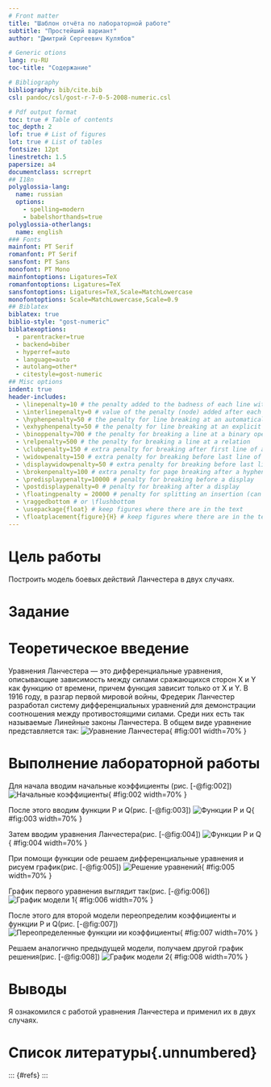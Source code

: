 ```yaml
---
# Front matter
title: "Шаблон отчёта по лабораторной работе"
subtitle: "Простейший вариант"
author: "Дмитрий Сергеевич Кулябов"

# Generic otions
lang: ru-RU
toc-title: "Содержание"

# Bibliography
bibliography: bib/cite.bib
csl: pandoc/csl/gost-r-7-0-5-2008-numeric.csl

# Pdf output format
toc: true # Table of contents
toc_depth: 2
lof: true # List of figures
lot: true # List of tables
fontsize: 12pt
linestretch: 1.5
papersize: a4
documentclass: scrreprt
## I18n
polyglossia-lang:
  name: russian
  options:
	- spelling=modern
	- babelshorthands=true
polyglossia-otherlangs:
  name: english
### Fonts
mainfont: PT Serif
romanfont: PT Serif
sansfont: PT Sans
monofont: PT Mono
mainfontoptions: Ligatures=TeX
romanfontoptions: Ligatures=TeX
sansfontoptions: Ligatures=TeX,Scale=MatchLowercase
monofontoptions: Scale=MatchLowercase,Scale=0.9
## Biblatex
biblatex: true
biblio-style: "gost-numeric"
biblatexoptions:
  - parentracker=true
  - backend=biber
  - hyperref=auto
  - language=auto
  - autolang=other*
  - citestyle=gost-numeric
## Misc options
indent: true
header-includes:
  - \linepenalty=10 # the penalty added to the badness of each line within a paragraph (no associated penalty node) Increasing the value makes tex try to have fewer lines in the paragraph.
  - \interlinepenalty=0 # value of the penalty (node) added after each line of a paragraph.
  - \hyphenpenalty=50 # the penalty for line breaking at an automatically inserted hyphen
  - \exhyphenpenalty=50 # the penalty for line breaking at an explicit hyphen
  - \binoppenalty=700 # the penalty for breaking a line at a binary operator
  - \relpenalty=500 # the penalty for breaking a line at a relation
  - \clubpenalty=150 # extra penalty for breaking after first line of a paragraph
  - \widowpenalty=150 # extra penalty for breaking before last line of a paragraph
  - \displaywidowpenalty=50 # extra penalty for breaking before last line before a display math
  - \brokenpenalty=100 # extra penalty for page breaking after a hyphenated line
  - \predisplaypenalty=10000 # penalty for breaking before a display
  - \postdisplaypenalty=0 # penalty for breaking after a display
  - \floatingpenalty = 20000 # penalty for splitting an insertion (can only be split footnote in standard LaTeX)
  - \raggedbottom # or \flushbottom
  - \usepackage{float} # keep figures where there are in the text
  - \floatplacement{figure}{H} # keep figures where there are in the text
---
```


# Цель работы

Построить модель боевых действий Ланчестера в двух случаях.

# Задание



# Теоретическое введение

Уравнения Ланчестера — это дифференциальные уравнения, описывающие зависимость между силами сражающихся сторон X и Y как функцию от времени, причем функция зависит только от X и Y. 
В 1916 году, в разгар первой мировой войны, Фредерик Ланчестер разработал систему дифференциальных уравнений для демонстрации соотношения между противостоящими силами. Среди них есть так называемые Линейные законы Ланчестера.
В общем виде уравнение представляется так:
![Уравнение Ланчестера](image/common.jpg){ #fig:001 width=70% }

# Выполнение лабораторной работы

Для начала вводим начальные коэффициенты (рис. [-@fig:002])
![Начальные коэффициенты](image/1.jpg){ #fig:002 width=70% }

После этого вводим функции P и Q(рис. [-@fig:003])
![Функции P и Q](image/2.jpg){ #fig:003 width=70% }

Затем вводим уравнения Ланчестера(рис. [-@fig:004])
![Функции P и Q](image/3.jpg){ #fig:004 width=70% }

При помощи функции ode решаем дифференциальные уравнения и рисуем график(рис. [-@fig:005])
![Решение уравнений](image/4.jpg){ #fig:005 width=70% }

График первого уравнения выглядит так(рис. [-@fig:006])
![График модели 1](image/5.jpg){ #fig:006 width=70% }

После этого для второй модели переопределим коэффициенты и функции P и Q(рис. [-@fig:007])
![Переопределенные функции ии коэффициенты](image/6.jpg){ #fig:007 width=70% }

Решаем аналогично предыдущей модели, получаем другой график решения(рис. [-@fig:008])
![График модели 2](image/7.jpg){ #fig:008 width=70% }


# Выводы

Я ознакомился с работой уравнения Ланчестера и применил их в двух случаях.

# Список литературы{.unnumbered}

::: {#refs}
:::
